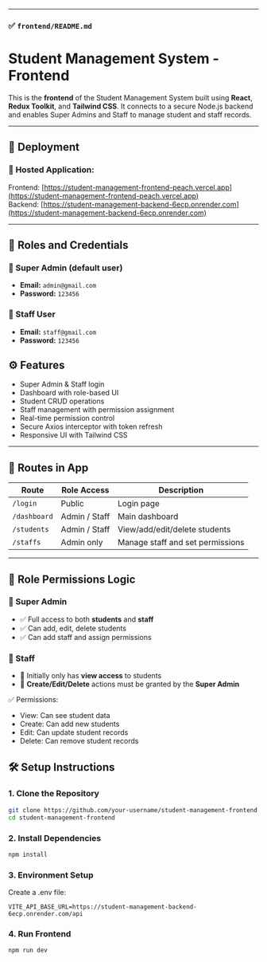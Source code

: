 
---

### ✅ `frontend/README.md`

# Student Management System - Frontend

This is the **frontend** of the Student Management System built using **React**, **Redux Toolkit**, and **Tailwind CSS**. It connects to a secure Node.js backend and enables Super Admins and Staff to manage student and staff records.

---

## 🚀 Deployment

### 🔗 Hosted Application:
Frontend: [https://student-management-frontend-peach.vercel.app](https://student-management-frontend-peach.vercel.app)  
Backend: [https://student-management-backend-6ecp.onrender.com](https://student-management-backend-6ecp.onrender.com)

---

## 👥 Roles and Credentials

### 🔐 Super Admin (default user)
- **Email:** `admin@gmail.com`
- **Password:** `123456`

### 👤 Staff User
- **Email:** `staff@gmail.com`
- **Password:** `123456`



## ⚙️ Features

- Super Admin & Staff login
- Dashboard with role-based UI
- Student CRUD operations
- Staff management with permission assignment
- Real-time permission control
- Secure Axios interceptor with token refresh
- Responsive UI with Tailwind CSS

---

## 🧭 Routes in App

| Route         | Role Access     | Description                           |
|---------------|------------------|---------------------------------------|
| `/login`      | Public           | Login page                            |
| `/dashboard`  | Admin / Staff    | Main dashboard                        |
| `/students`   | Admin / Staff    | View/add/edit/delete students         |
| `/staffs`     | Admin only       | Manage staff and set permissions      |

---

## 👥 Role Permissions Logic

### 🔐 Super Admin
- ✅ Full access to both **students** and **staff**
- ✅ Can add, edit, delete students
- ✅ Can add staff and assign permissions

### 👤 Staff
- 👀 Initially only has **view access** to students
- 📝 **Create/Edit/Delete** actions must be granted by the **Super Admin**

✅ Permissions:
- View: Can see student data
- Create: Can add new students
- Edit: Can update student records
- Delete: Can remove student records



## 🛠️ Setup Instructions

### 1. Clone the Repository

```bash
git clone https://github.com/your-username/student-management-frontend.git
cd student-management-frontend
```

### 2. Install Dependencies

```bash
npm install

```

### 3. Environment Setup

Create a .env file:

```
VITE_API_BASE_URL=https://student-management-backend-6ecp.onrender.com/api
```

### 4. Run Frontend

```npm run dev```
